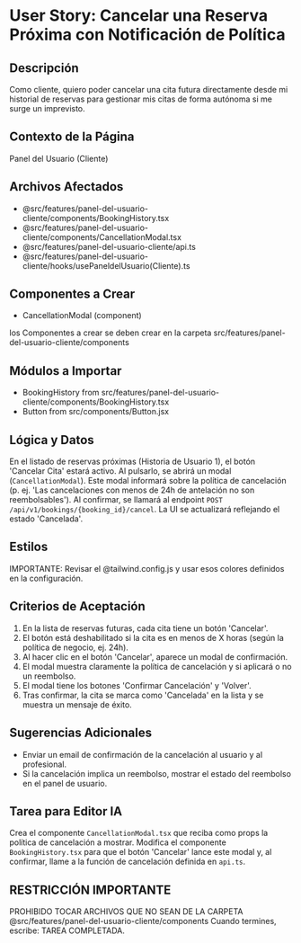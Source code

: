 # User Story: Cancelar una Reserva Próxima con Notificación de Política

## Descripción
Como cliente, quiero poder cancelar una cita futura directamente desde mi historial de reservas para gestionar mis citas de forma autónoma si me surge un imprevisto.

## Contexto de la Página
Panel del Usuario (Cliente)

## Archivos Afectados
- @src/features/panel-del-usuario-cliente/components/BookingHistory.tsx
- @src/features/panel-del-usuario-cliente/components/CancellationModal.tsx
- @src/features/panel-del-usuario-cliente/api.ts
- @src/features/panel-del-usuario-cliente/hooks/usePaneldelUsuario(Cliente).ts

## Componentes a Crear
- CancellationModal (component)

 los Componentes a crear se deben crear en la carpeta src/features/panel-del-usuario-cliente/components

## Módulos a Importar
- BookingHistory from src/features/panel-del-usuario-cliente/components/BookingHistory.tsx
- Button from src/components/Button.jsx

## Lógica y Datos
En el listado de reservas próximas (Historia de Usuario 1), el botón 'Cancelar Cita' estará activo. Al pulsarlo, se abrirá un modal (`CancellationModal`). Este modal informará sobre la política de cancelación (p. ej. 'Las cancelaciones con menos de 24h de antelación no son reembolsables'). Al confirmar, se llamará al endpoint `POST /api/v1/bookings/{booking_id}/cancel`. La UI se actualizará reflejando el estado 'Cancelada'.

## Estilos
IMPORTANTE: Revisar el @tailwind.config.js y usar esos colores definidos en la configuración.

## Criterios de Aceptación
1. En la lista de reservas futuras, cada cita tiene un botón 'Cancelar'.
2. El botón está deshabilitado si la cita es en menos de X horas (según la política de negocio, ej. 24h).
3. Al hacer clic en el botón 'Cancelar', aparece un modal de confirmación.
4. El modal muestra claramente la política de cancelación y si aplicará o no un reembolso.
5. El modal tiene los botones 'Confirmar Cancelación' y 'Volver'.
6. Tras confirmar, la cita se marca como 'Cancelada' en la lista y se muestra un mensaje de éxito.

## Sugerencias Adicionales
- Enviar un email de confirmación de la cancelación al usuario y al profesional.
- Si la cancelación implica un reembolso, mostrar el estado del reembolso en el panel de usuario.

## Tarea para Editor IA
Crea el componente `CancellationModal.tsx` que reciba como props la política de cancelación a mostrar. Modifica el componente `BookingHistory.tsx` para que el botón 'Cancelar' lance este modal y, al confirmar, llame a la función de cancelación definida en `api.ts`.


## RESTRICCIÓN IMPORTANTE
PROHIBIDO TOCAR ARCHIVOS QUE NO SEAN DE LA CARPETA @src/features/panel-del-usuario-cliente/components
 Cuando termines, escribe: TAREA COMPLETADA.
